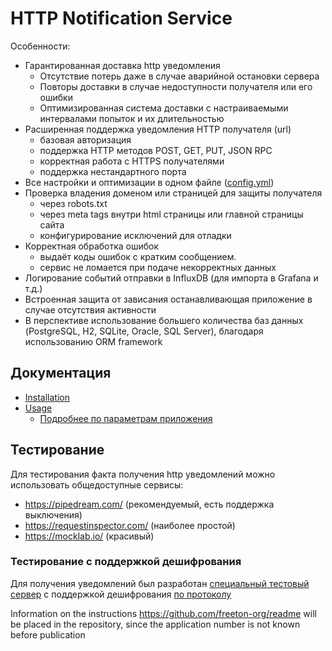 # HTTP Notification Service

Особенности:
- Гарантированная доставка http уведомления
  - Отсутствие потерь даже в случае аварийной остановки сервера
  - Повторы доставки в случае недоступности получателя или его ошибки
  - Оптимизированная система доставки с настраиваемыми интервалами попыток и их длительностью
- Расширенная поддержка уведомления HTTP получателя (url)
  - базовая авторизация
  - поддержка HTTP методов POST, GET, PUT, JSON RPC
  - корректная работа с HTTPS получателями
  - поддержка нестандартного порта
- Все настройки и оптимизации в одном файле ([config.yml](docs/ConfigYML.md))
- Проверка владения доменом или страницей для защиты получателя
  - через robots.txt
  - через meta tags внутри html страницы или главной страницы сайта
  - конфигурирование исключений для отладки
- Корректная обработка ошибок
  - выдаёт коды ошибок с кратким сообщением.
  - сервис не ломается при подаче некорректных данных
- Логирование событий отправки в InfluxDB (для импорта в Grafana и т.д.)
- Встроенная защита от зависания останавливающая приложение в случае отсутствия активности
- В перспективе использование большего количества баз данных (PostgreSQL, H2, SQLite, Oracle, SQL Server), благодаря использованию ORM framework

## Документация
- [Installation](docs/INSTALL.md)
- [Usage](docs/USAGE.md)
  - [Подробнее по параметрам приложения](docs/ConfigYML.md)

## Тестирование
Для тестирования факта получения http уведомлений можно использовать общедоступные сервисы:
- https://pipedream.com/ (рекомендуемый, есть поддержка выключения)
- https://requestinspector.com/ (наиболее простой)
- https://mocklab.io/ (красивый)

### Тестирование с поддержкой дешифрования
Для получения уведомлений был разработан [специальный тестовый сервер](https://github.com/chain-action/httpserver4encoded-notifications) с поддержкой дешифрования [по протоколу](https://tonlabs.notion.site/Notification-provider-onboarding-3dd961bce8954d0da80208b9a908c773)

Information on the instructions https://github.com/freeton-org/readme will be placed in the repository, since the application number is not known before publication

